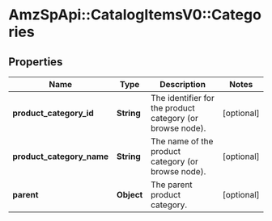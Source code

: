 # AmzSpApi::CatalogItemsV0::Categories

## Properties
Name | Type | Description | Notes
------------ | ------------- | ------------- | -------------
**product_category_id** | **String** | The identifier for the product category (or browse node). | [optional] 
**product_category_name** | **String** | The name of the product category (or browse node). | [optional] 
**parent** | **Object** | The parent product category. | [optional] 

